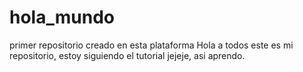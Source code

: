 # hola_mundo
primer repositorio creado en esta plataforma
Hola a todos este es mi repositorio, estoy siguiendo el tutorial jejeje, asi aprendo.
